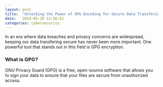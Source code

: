 ```yaml
---
layout: post
title:  "Unlocking the Power of GPG Encoding for Secure Data Transfering"
date:   2024-05-20 12:56:52
categories: cybersecurity
---
```


In an era where data breaches and privacy concerns are widespread,
keeping our data transfering secure has never been more important. 
One powerful tool that stands out in this field is GPG encryption.

### What is GPG?

GNU Privacy Guard (GPG) is a free, open-source software that allows you 
to sign your data to ensure that your files are secure from 
unauthorized access.


[jekyll-docs]: https://jekyllrb.com/docs/home
[jekyll-gh]:   https://github.com/jekyll/jekyll
[jekyll-talk]: https://talk.jekyllrb.com/
